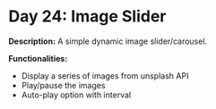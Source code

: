 # Day 24: Image Slider

**Description:** A simple dynamic image slider/carousel.

**Functionalities:**

- Display a series of images from unsplash API
- Play/pause the images
- Auto-play option with interval